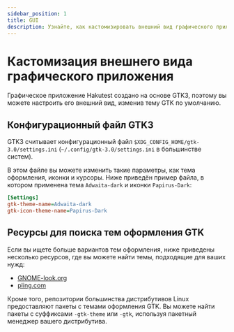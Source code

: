 ```yaml
---
sidebar_position: 1
title: GUI
description: Узнайте, как кастомизировать внешний вид графического приложения Hakutest.
---
```


# Кастомизация внешнего вида графического приложения

Графическое приложение Hakutest создано на основе GTK3, поэтому вы можете
настроить его внешний вид, изменив тему GTK по умолчанию.

## Конфигурационный файл GTK3

GTK3 считывает конфигурационный файл `$XDG_CONFIG_HOME/gtk-3.0/settings.ini`
(`~/.config/gtk-3.0/settings.ini` в большинстве систем).

В этом файле вы можете изменить такие параметры, как тема оформления, иконки и
курсоры. Ниже приведён пример файла, в котором применена тема `Adwaita-dark` и
иконки `Papirus-Dark`:

```ini
[Settings]
gtk-theme-name=Adwaita-dark
gtk-icon-theme-name=Papirus-Dark
```

## Ресурсы для поиска тем оформления GTK

Если вы ищете больше вариантов тем оформления, ниже приведены несколько
ресурсов, где вы можете найти темы, подходящие для ваших нужд:

-   [GNOME-look.org](https://www.gnome-look.org/browse/)
-   [pling.com](https://www.pling.com/)

Кроме того, репозитории большинства дистрибутивов Linux предоставляют пакеты с
темами оформления GTK. Вы можете найти пакеты с суффиксами `-gtk-theme` или
`-gtk`, используя пакетный менеджер вашего дистрибутива.
